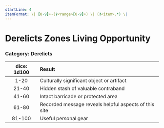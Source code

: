 ```yaml
---
startLine: 4
itemFormat: \| [0-9]+-(?<range>[0-9]+) \| (?<item>.*) \|
---
```

# Derelicts Zones Living Opportunity
### Category: Derelicts

| dice: 1d100 | Result |
|:----:|:-------|
| 1-20 | Culturally significant object or artifact |
| 21-40 | Hidden stash of valuable contraband |
| 41-60 | Intact barricade or protected area |
| 61-80 | Recorded message reveals helpful aspects of this site |
| 81-100 | Useful personal gear |